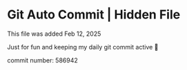 # Git Auto Commit | Hidden File

This file was added Feb 12, 2025

Just for fun and keeping my daily git commit active 🤪

commit number: 586942
